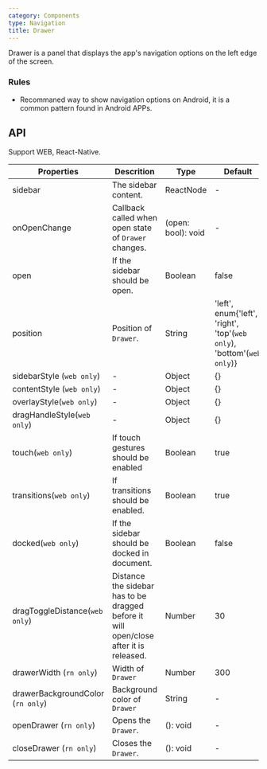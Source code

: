 ```yaml
---
category: Components
type: Navigation
title: Drawer
---
```


Drawer is a panel that displays the app's navigation options on the left edge of the screen.

### Rules

- Recommaned way to show navigation options on Android, it is a common pattern found in Android APPs.

## API

Support WEB, React-Native.

Properties | Descrition | Type | Default
-----------|------------|------|--------
| sidebar | The sidebar content. | ReactNode | - |
| onOpenChange | Callback called when open state of `Drawer` changes. | (open: bool): void | - |
| open | If the sidebar should be open. | Boolean | false |
| position | Position of `Drawer`. | String | 'left', enum{'left', 'right', 'top'(`web only`), 'bottom'(`web only`)} |
| sidebarStyle (`web only`)| - | Object | {} |
| contentStyle (`web only`) | - | Object | {} |
| overlayStyle(`web only`) | - | Object | {} |
| dragHandleStyle(`web only`) | - | Object | {} |
| touch(`web only`) | If touch gestures should be enabled | Boolean | true |
| transitions(`web only`) | If transitions should be enabled. | Boolean | true |
| docked(`web only`) | If the sidebar should be docked in document. | Boolean | false |
| dragToggleDistance(`web only`) | Distance the sidebar has to be dragged before it will open/close after it is released. | Number | 30 |
| drawerWidth (`rn only`) | Width of `Drawer` | Number | 300 |
| drawerBackgroundColor (`rn only`) | Background color of `Drawer` | String | - |
| openDrawer (`rn only`) | Opens the `Drawer`.  | (): void | - |
| closeDrawer (`rn only`) | Closes the `Drawer`. | (): void | - |
